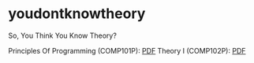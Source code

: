# youdontknowtheory
So, You Think You Know Theory?

Principles Of Programming (COMP101P): [PDF](https://github.com/mbellgb/youdontknowtheory/blob/master/firstyear/COMP101P/programming.pdf)
Theory I (COMP102P): [PDF](https://github.com/mbellgb/youdontknowtheory/blob/master/firstyear/COMP102P/logic/logic.pdf)
